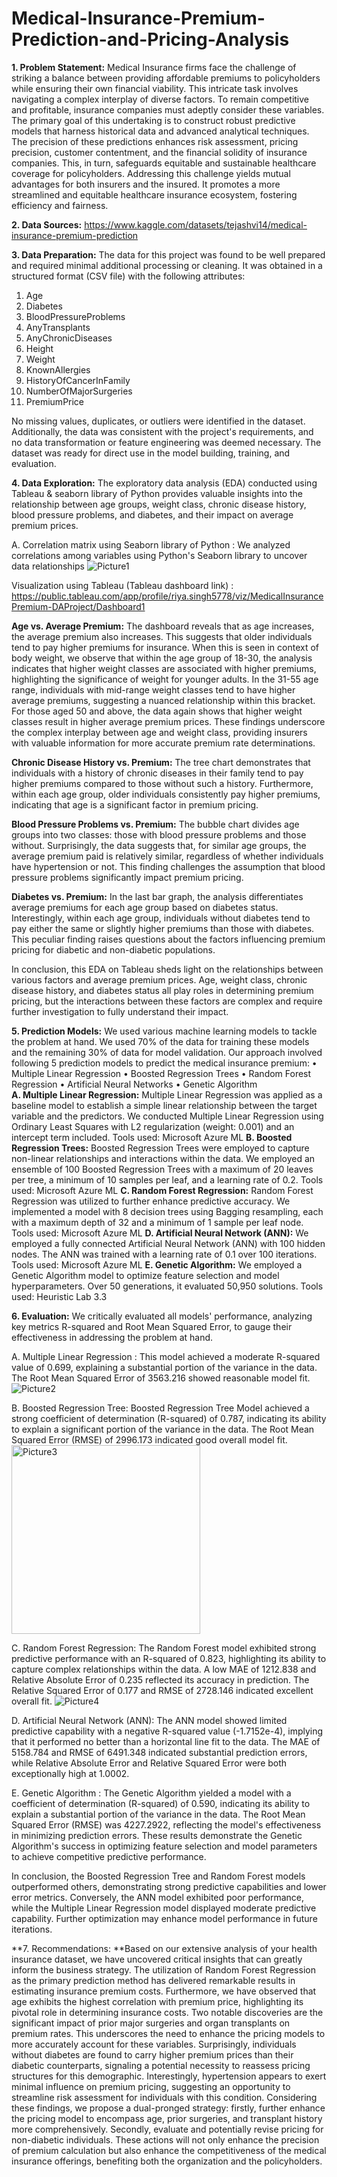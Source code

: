 # Medical-Insurance-Premium-Prediction-and-Pricing-Analysis

**1.	Problem Statement:** Medical Insurance firms face the challenge of striking a balance between providing affordable premiums to policyholders while ensuring their own financial viability. This intricate task involves navigating a complex interplay of diverse factors. To remain competitive and profitable, insurance companies must adeptly consider these variables.
The primary goal of this undertaking is to construct robust predictive models that harness historical data and advanced analytical techniques. The precision of these predictions enhances risk assessment, pricing precision, customer contentment, and the financial solidity of insurance companies. This, in turn, safeguards equitable and sustainable healthcare coverage for policyholders.
Addressing this challenge yields mutual advantages for both insurers and the insured. It promotes a more streamlined and equitable healthcare insurance ecosystem, fostering efficiency and fairness.

**2.	Data Sources:** https://www.kaggle.com/datasets/tejashvi14/medical-insurance-premium-prediction


**3.	Data Preparation:** The data for this project was found to be well prepared and required minimal additional processing or cleaning. It was obtained in a structured format (CSV file) with the following attributes:
1. Age	
2. Diabetes	
3. BloodPressureProblems	
4. AnyTransplants	
5. AnyChronicDiseases	
6. Height	
7. Weight	
8. KnownAllergies	
9. HistoryOfCancerInFamily	
10. NumberOfMajorSurgeries	
11. PremiumPrice 

No missing values, duplicates, or outliers were identified in the dataset. Additionally, the data was consistent with the project's requirements, and no data transformation or feature engineering was deemed necessary.
The dataset was ready for direct use in the model building, training, and evaluation.

**4.	Data Exploration:** The exploratory data analysis (EDA) conducted using Tableau & seaborn library of Python provides valuable insights into the relationship between age groups, weight class, chronic disease history, blood pressure problems, and diabetes, and their impact on average premium prices.

A.	Correlation matrix using Seaborn library of Python :
We analyzed correlations among variables using Python's Seaborn library to uncover data relationships
![Picture1](https://github.com/Riya4983/Medical-Insurance-Premium-Prediction-and-Pricing-Analysis/assets/129305827/d52cfc6e-2ee8-4b0a-aa17-958b5c345963)
 

Visualization using Tableau (Tableau dashboard link) : https://public.tableau.com/app/profile/riya.singh5778/viz/MedicalInsurancePremium-DAProject/Dashboard1

**Age vs. Average Premium:** The dashboard reveals that as age increases, the average premium also increases. This suggests that older individuals tend to pay higher premiums for insurance. When this is seen in context of body weight, we observe that within the age group of 18-30, the analysis indicates that higher weight classes are associated with higher premiums, highlighting the significance of weight for younger adults. In the 31-55 age range, individuals with mid-range weight classes tend to have higher average premiums, suggesting a nuanced relationship within this bracket. For those aged 50 and above, the data again shows that higher weight classes result in higher average premium prices. These findings underscore the complex interplay between age and weight class, providing insurers with valuable information for more accurate premium rate determinations.

**Chronic Disease History vs. Premium:** The tree chart demonstrates that individuals with a history of chronic diseases in their family tend to pay higher premiums compared to those without such a history. Furthermore, within each age group, older individuals consistently pay higher premiums, indicating that age is a significant factor in premium pricing.

**Blood Pressure Problems vs. Premium:** The bubble chart divides age groups into two classes: those with blood pressure problems and those without. Surprisingly, the data suggests that, for similar age groups, the average premium paid is relatively similar, regardless of whether individuals have hypertension or not. This finding challenges the assumption that blood pressure problems significantly impact premium pricing.

**Diabetes vs. Premium:** In the last bar graph, the analysis differentiates average premiums for each age group based on diabetes status. Interestingly, within each age group, individuals without diabetes tend to pay either the same or slightly higher premiums than those with diabetes. This peculiar finding raises questions about the factors influencing premium pricing for diabetic and non-diabetic populations.

In conclusion, this EDA on Tableau sheds light on the relationships between various factors and average premium prices. Age, weight class, chronic disease history, and diabetes status all play roles in determining premium pricing, but the interactions between these factors are complex and require further investigation to fully understand their impact.

**5.	Prediction Models:** We used various machine learning models to tackle the problem at hand. We used 70% of the data for training these models and the remaining 30% of data for model validation. Our approach involved following 5 prediction models to predict the medical insurance premium:
•	 Multiple Linear Regression
•	 Boosted Regression Trees
•	 Random Forest Regression
•	 Artificial Neural Networks
•	 Genetic Algorithm										
**A. Multiple Linear Regression:** Multiple Linear Regression was applied as a baseline model to establish a simple linear relationship between the target variable and the predictors. We conducted Multiple Linear Regression using Ordinary Least Squares with L2 regularization (weight: 0.001) and an intercept term included. 
Tools used: Microsoft Azure ML
**B. Boosted Regression Trees:** Boosted Regression Trees were employed to capture non-linear relationships and interactions within the data. We employed an ensemble of 100 Boosted Regression Trees with a maximum of 20 leaves per tree, a minimum of 10 samples per leaf, and a learning rate of 0.2. 
Tools used: Microsoft Azure ML
**C. Random Forest Regression:** Random Forest Regression was utilized to further enhance predictive accuracy. We implemented a model with 8 decision trees using Bagging resampling, each with a maximum depth of 32 and a minimum of 1 sample per leaf node. 
Tools used: Microsoft Azure ML
**D. Artificial Neural Network (ANN):** We employed a fully connected Artificial Neural Network (ANN) with 100 hidden nodes. The ANN was trained with a learning rate of 0.1 over 100 iterations. 
Tools used: Microsoft Azure ML
**E. Genetic Algorithm:** We employed a Genetic Algorithm model to optimize feature selection and model hyperparameters. Over 50 generations, it evaluated 50,950 solutions. 
Tools used: Heuristic Lab 3.3

**6.	Evaluation:** We critically evaluated all models' performance, analyzing key metrics R-squared and Root Mean Squared Error, to gauge their effectiveness in addressing the problem at hand. 

A.	Multiple Linear Regression : This model achieved a moderate R-squared value of 0.699, explaining a substantial portion of the variance in the data. The Root Mean Squared Error of 3563.216 showed reasonable model fit.
![Picture2](https://github.com/Riya4983/Medical-Insurance-Premium-Prediction-and-Pricing-Analysis/assets/129305827/0820059a-3688-4a13-a00b-a01ce406160e)
 
B.	Boosted Regression Tree: Boosted Regression Tree Model achieved a strong coefficient of determination (R-squared) of 0.787, indicating its ability to explain a significant portion of the variance in the data. The Root Mean Squared Error (RMSE) of 2996.173 indicated good overall model fit. 
<img width="302" alt="Picture3" src="https://github.com/Riya4983/Medical-Insurance-Premium-Prediction-and-Pricing-Analysis/assets/129305827/9f84eab4-fcea-4565-9ab4-02745f77553d">
 
C.	Random Forest Regression: The Random Forest model exhibited strong predictive performance with an R-squared of 0.823, highlighting its ability to capture complex relationships within the data. A low MAE of 1212.838 and Relative Absolute Error of 0.235 reflected its accuracy in prediction. The Relative Squared Error of 0.177 and RMSE of 2728.146 indicated excellent overall fit.
![Picture4](https://github.com/Riya4983/Medical-Insurance-Premium-Prediction-and-Pricing-Analysis/assets/129305827/89918a6f-b6d6-4fad-95bf-4758d526e246)
 
D.	Artificial Neural Network (ANN): The ANN model showed limited predictive capability with a negative R-squared value (-1.7152e-4), implying that it performed no better than a horizontal line fit to the data. The MAE of 5158.784 and RMSE of 6491.348 indicated substantial prediction errors, while Relative Absolute Error and Relative Squared Error were both exceptionally high at 1.0002. 
 
E.	Genetic Algorithm : The Genetic Algorithm yielded a model with a coefficient of determination (R-squared) of 0.590, indicating its ability to explain a substantial portion of the variance in the data. The Root Mean Squared Error (RMSE) was 4227.2922, reflecting the model's effectiveness in minimizing prediction errors. These results demonstrate the Genetic Algorithm's success in optimizing feature selection and model parameters to achieve competitive predictive performance.
 
 

In conclusion, the Boosted Regression Tree and Random Forest models outperformed others, demonstrating strong predictive capabilities and lower error metrics. Conversely, the ANN model exhibited poor performance, while the Multiple Linear Regression model displayed moderate predictive capability. Further optimization may enhance model performance in future iterations.

**7.	Recommendations: **Based on our extensive analysis of your health insurance dataset, we have uncovered critical insights that can greatly inform the business strategy. The utilization of Random Forest Regression as the primary prediction method has delivered remarkable results in estimating insurance premium costs. Furthermore, we have observed that age exhibits the highest correlation with premium price, highlighting its pivotal role in determining insurance costs. 
Two notable discoveries are the significant impact of prior major surgeries and organ transplants on premium rates. This underscores the need to enhance the pricing models to more accurately account for these variables. Surprisingly, individuals without diabetes are found to carry higher premium prices than their diabetic counterparts, signaling a potential necessity to reassess pricing structures for this demographic. Interestingly, hypertension appears to exert minimal influence on premium pricing, suggesting an opportunity to streamline risk assessment for individuals with this condition. 
Considering these findings, we propose a dual-pronged strategy: firstly, further enhance the pricing model to encompass age, prior surgeries, and transplant history more comprehensively. Secondly, evaluate and potentially revise pricing for non-diabetic individuals. These actions will not only enhance the precision of premium calculation but also enhance the competitiveness of the medical insurance offerings, benefiting both the organization and the policyholders.

